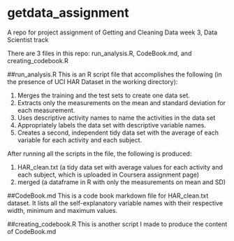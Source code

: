 getdata_assignment
==================

A repo for project assignment of Getting and Cleaning Data week 3, Data Scientist track

There are 3 files in this repo: run_analysis.R, CodeBook.md, and creating_codebook.R

##run_analysis.R
This is an R script file that accomplishes the following (in the presence of UCI HAR Dataset in the working directory):
1.	Merges the training and the test sets to create one data set.
2.	Extracts only the measurements on the mean and standard deviation for each measurement. 
3.	Uses descriptive activity names to name the activities in the data set
4.	Appropriately labels the data set with descriptive variable names. 
5.	Creates a second, independent tidy data set with the average of each variable for each activity and each subject. 

After running all the scripts in the file, the following is produced:
1.	HAR_clean.txt (a tidy data set with average values for each activity and each subject, which is uploaded in Coursera assignment page)
2.	merged (a dataframe in R with only the measurements on mean and SD)

##CodeBook.md
This is a code book markdown file for HAR_clean.txt dataset. It lists all the self-explanatory variable names with their respective width, minimum and maximum values.

##creating_codebook.R
This is another script I made to produce the content of CodeBook.md